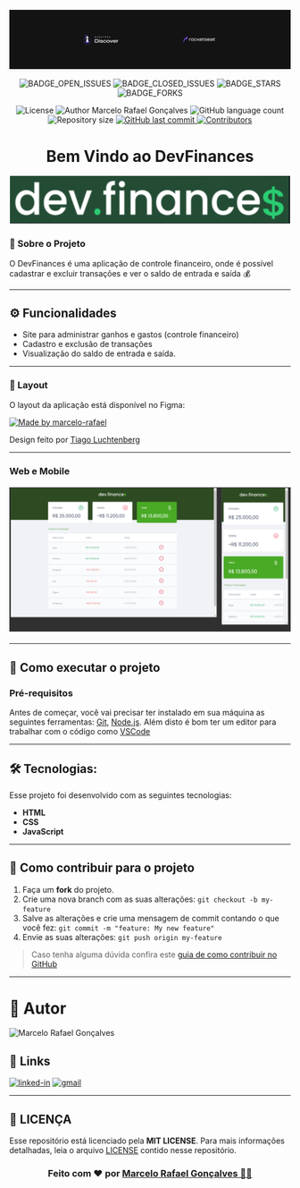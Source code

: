 <p align="center">
  <img  alt="Banner maratona-discover" title="maratona-discover" src=".github/maratona-discover.png" />
</p>

<!-- <h2 align="center">
🚧 DevFinances 2.0 | Em Construção 🚧
</h2> -->
 
 <div align="center">

  ![BADGE_OPEN_ISSUES] ![BADGE_CLOSED_ISSUES] ![BADGE_STARS] ![BADGE_FORKS]

<!-- Badges -->

[BADGE_CLOSED_ISSUES]: https://img.shields.io/github/issues-closed/marcelo-rafael/maratona-discover-01-dev-finances?color=blue

[BADGE_OPEN_ISSUES]: https://img.shields.io/github/issues/marcelo-rafael/maratona-discover-01-dev-finances?color=blue

[BADGE_STARS]: https://img.shields.io/github/stars/marcelo-rafael/maratona-discover-01-dev-finances?style=social

[BADGE_FORKS]: https://img.shields.io/github/forks/marcelo-rafael/maratona-discover-01-dev-finances?style=social



  <img alt="License" src="https://img.shields.io/badge/license-MIT-brightgreen?color=blue">
  
  <img alt="Author Marcelo Rafael Gonçalves" src="https://img.shields.io/badge/author-Marcelo%20Rafael-informational?style=flat-square">

  <img alt="GitHub language count" src="https://img.shields.io/github/languages/count/marcelo-rafael/maratona-discover-01-dev-finances">
  
  <img alt="Repository size" src="https://img.shields.io/github/repo-size/marcelo-rafael/maratona-discover-01-dev-finances">
  
  <a href="https://github.com/marcelo-rafael/maratona-discover-01-dev-finances/commits/master">
      <img alt="GitHub last commit" src="https://img.shields.io/github/last-commit/marcelo-rafael/maratona-discover-01-dev-finances?color=blue">
  </a>
  
  <a href="https://github.com/marcelo-rafael/maratona-discover-01-dev-financest/stargazers">
    <img alt="Contributors" src="https://img.shields.io/github/contributors/marcelo-rafael/maratona-discover-01-dev-finances?style=flat-square&color=informational">
  </a>
  
</div>

<h1 align="center">
  Bem Vindo ao DevFinances
</h1>
<p align="center">
  <img  alt="Logo DevFinances" title="DevFinances" src=".github/dev.finances.png" />
</p>

### 🚀 Sobre o Projeto

O DevFinances é uma aplicação de controle financeiro, onde é possível cadastrar e excluir transações e ver o saldo de entrada e saída 💰

---

## ⚙️ Funcionalidades

- Site para administrar ganhos e gastos (controle financeiro)
- Cadastro e exclusão de transações
- Visualização do saldo de entrada e saída.
---


### 🎨 Layout

O layout da aplicação está disponível no Figma:

<a href="https://www.figma.com/file/7Vu9DzUaCZIV4nibzkjgB4/dev.finance%24-Maratona-Discover?node-id=0%3A1">
  <img alt="Made by marcelo-rafael" src="https://img.shields.io/badge/Acessar%20Layout%20-Figma-%2304D361">
</a>

Design feito por [Tiago Luchtenberg](https://www.instagram.com/tiagoluchtenberg/)

---

### Web e Mobile

<h4 align="center">
  <img alt="DevFinances" title="DevFinances Web" src=".github/desktop-and-mobile-screenshot.png" width="700px" />
</h4>

---

## 🚀 Como executar o projeto

### Pré-requisitos

Antes de começar, você vai precisar ter instalado em sua máquina as seguintes ferramentas:
[Git](https://git-scm.com), [Node.js](https://nodejs.org/en/). 
Além disto é bom ter um editor para trabalhar com o código como [VSCode](https://code.visualstudio.com/)

---
    
## 🛠 Tecnologias:

Esse projeto foi desenvolvido com as seguintes tecnologias:

- **HTML**
- **CSS**
- **JavaScript**

---

## 💪 Como contribuir para o projeto

1. Faça um **fork** do projeto.
2. Crie uma nova branch com as suas alterações: `git checkout -b my-feature`
3. Salve as alterações e crie uma mensagem de commit contando o que você fez: `git commit -m "feature: My new feature"`
4. Envie as suas alterações: `git push origin my-feature`

> Caso tenha alguma dúvida confira este [guia de como contribuir no GitHub](https://github.com/firstcontributions/first-contributions)

---

# :man: Autor

<img src="https://avatars0.githubusercontent.com/u/29902777?s=460&u=61d43667f33a45eb000a2af216e4abeb2d4a6717&v=4" width="100px" alt="Marcelo Rafael Gonçalves"/>

## 🔗 Links

[![linked-in](https://img.shields.io/badge/LINKED_IN-0077B5?style=for-the-badge&logo=LinkedIn&logoColor=white)](https://www.linkedin.com/in/marcelo-rafael-gonçalves/)
[![gmail](https://img.shields.io/badge/GMAIL-D14836?style=for-the-badge&logo=Gmail&logoColor=white)](mailto:marcelo.rafael.goncalves@gmail.com)

---

## **:page_with_curl: LICENÇA**

Esse repositório está licenciado pela **MIT LICENSE**. Para mais informações detalhadas, leia o arquivo [LICENSE](./LICENSE) contido nesse repositório. 

<h3 align="center">
Feito com ❤️ por <a href="https://www.linkedin.com/in/marcelo-rafael-goncalves/">Marcelo Rafael Gonçalves 💜🚀</a>
</h3>

